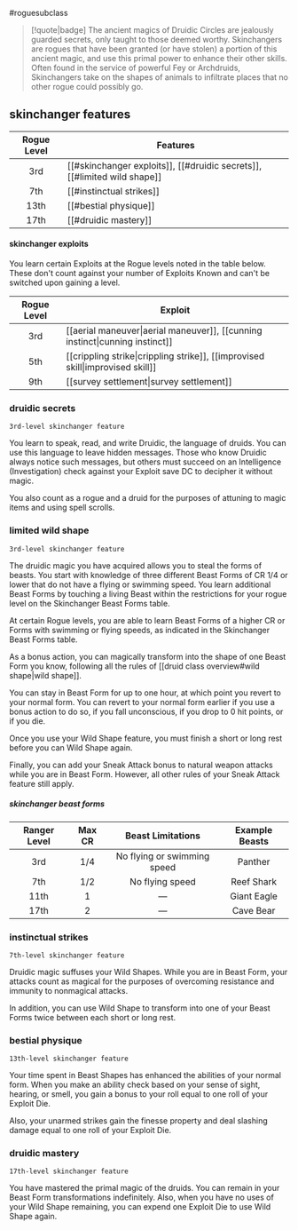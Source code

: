 #roguesubclass

> [!quote|badge] 
> The ancient magics of Druidic Circles are jealously guarded secrets, only taught to those deemed worthy. Skinchangers are rogues that have been granted (or have stolen) a portion of this ancient magic, and use this primal power to enhance their other skills. Often found in the service of powerful Fey or Archdruids, Skinchangers take on the shapes of animals to infiltrate places that no other rogue could possibly go.
## skinchanger features
| **Rogue Level** | **Features**                                                             |
| :-------------: | ------------------------------------------------------------------------ |
|       3rd       | [[#skinchanger exploits]], [[#druidic secrets]], [[#limited wild shape]] |
|       7th       | [[#instinctual strikes]]                                                 |
|      13th       | [[#bestial physique]]                                                    |
|      17th       | [[#druidic mastery]]                                                     |
#### skinchanger exploits
You learn certain Exploits at the Rogue levels noted in the table below. These don't count against your number of Exploits Known and can't be switched upon gaining a level.

| **Rogue Level** | **Exploit**                                                                                                      |
| :-------------: | ---------------------------------------------------------------------------------------------------------------- |
|       3rd       | [[aerial maneuver\|aerial maneuver]], [[cunning instinct\|cunning instinct]]   |
|       5th       | [[crippling strike\|crippling strike]], [[improvised skill\|improvised skill]] |
|       9th       | [[survey settlement\|survey settlement]]                                                        |

### druidic secrets
`3rd-level skinchanger feature`

You learn to speak, read, and write Druidic, the language of druids. You can use this language to leave hidden messages. Those who know Druidic always notice such messages, but others must succeed on an Intelligence (Investigation) check against your Exploit save DC to decipher it without magic.

You also count as a rogue and a druid for the purposes of attuning to magic items and using spell scrolls.
### limited wild shape
`3rd-level skinchanger feature`

The druidic magic you have acquired allows you to steal the forms of beasts. You start with knowledge of three different Beast Forms of CR 1/4 or lower that do not have a flying or swimming speed. You learn additional Beast Forms by touching a living Beast within the restrictions for your rogue level  on the Skinchanger Beast Forms table.

At certain Rogue levels, you are able to learn Beast Forms of a higher CR or Forms with swimming or flying speeds, as indicated in the Skinchanger Beast Forms table.

As a bonus action, you can magically transform into the shape of one Beast Form you know, following all the rules of [[druid class overview#wild shape|wild shape]].

You can stay in Beast Form for up to one hour, at which point you revert to your normal form. You can revert to your normal form earlier if you use a bonus action to do so, if you fall unconscious, if you drop to 0 hit points, or if you die.

Once you use your Wild Shape feature, you must finish a short or long rest before you can Wild Shape again.

Finally, you can add your Sneak Attack bonus to natural weapon attacks while you are in Beast Form. However, all other rules of your Sneak Attack feature still apply.
##### skinchanger beast forms
| **Ranger Level** | **Max CR** |    **Beast Limitations**    | **Example Beasts** |
| :--------------: | :--------: | :-------------------------: | :----------------: |
|       3rd        |    1/4     | No flying or swimming speed |      Panther       |
|       7th        |    1/2     |       No flying speed       |     Reef Shark     |
|       11th       |     1      |              —              |    Giant Eagle     |
|       17th       |     2      |              —              |     Cave Bear      |
### instinctual strikes
`7th-level skinchanger feature`

Druidic magic suffuses your Wild Shapes. While you are in Beast Form, your attacks count as magical for the purposes of overcoming resistance and immunity to nonmagical attacks.

In addition, you can use Wild Shape to transform into one of your Beast Forms twice between each short or long rest.
### bestial physique
`13th-level skinchanger feature`

Your time spent in Beast Shapes has enhanced the abilities of your normal form. When you make an ability check based on your sense of sight, hearing, or smell, you gain a bonus to your roll equal to one roll of your Exploit Die.

Also, your unarmed strikes gain the finesse property and deal slashing damage equal to one roll of your Exploit Die.
### druidic mastery
`17th-level skinchanger feature`

You have mastered the primal magic of the druids. You can remain in your Beast Form transformations indefinitely. Also, when you have no uses of your Wild Shape remaining, you can expend one Exploit Die to use Wild Shape again.
